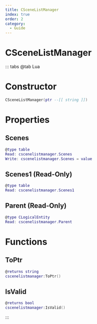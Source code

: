 ```yaml
---
title: CSceneListManager
index: true
order: 2
category:
  - Guide
---
```


# CSceneListManager

::: tabs
@tab Lua
# Constructor
```lua
CSceneListManager(ptr --[[ string ]])
```
# Properties
## Scenes 
```lua
@type table
Read: cscenelistmanager.Scenes
Write: cscenelistmanager.Scenes = value
```
## Scenes1 (Read-Only)
```lua
@type table
Read: cscenelistmanager.Scenes1
```
## Parent (Read-Only)
```lua
@type CLogicalEntity
Read: cscenelistmanager.Parent
```
# Functions
## ToPtr
```lua
@returns string
cscenelistmanager:ToPtr()
```
## IsValid
```lua
@returns bool
cscenelistmanager:IsValid()
```

:::